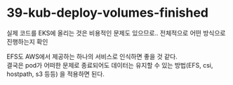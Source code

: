 # 39-kub-deploy-volumes-finished

실제 코드를 EKS에 올리는 것은 비용적인 문제도 있으므로.. 전체적으로 어떤 방식으로 진행하는지 확인

EFS도 AWS에서 제공하는 하나의 서비스로 인식하면 좋을 것 같다.  
결국은 pod가 어떠한 문제로 종료되어도 데이터는 유지할 수 있는 방법(EFS, csi, hostpath, s3 등등) 을 적용하면 된다.
